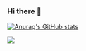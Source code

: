 ### Hi there 👋
[![Anurag's GitHub stats](https://github-readme-stats.vercel.app/api?username=lunain84&count_private=true&show_icons=true)](https://github.com/anuraghazra/github-readme-stats)


<img src="https://grass-graph.moshimo.works/images/lunain84.png">

<!--
**lunain84/lunain84** is a ✨ _special_ ✨ repository because its `README.md` (this file) appears on your GitHub profile.

Here are some ideas to get you started:

- 🔭 I’m currently working on ...
- 🌱 I’m currently learning ...
- 👯 I’m looking to collaborate on ...
- 🤔 I’m looking for help with ...
- 💬 Ask me about ...
- 📫 How to reach me: ...
- 😄 Pronouns: ...
- ⚡ Fun fact: ...
-->
